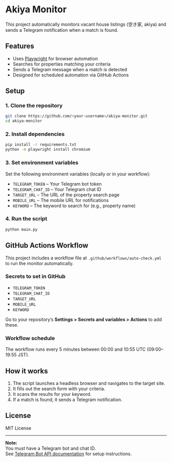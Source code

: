 # Akiya Monitor

This project automatically monitors vacant house listings (空き家, akiya) and sends a Telegram notification when a match is found.

## Features

- Uses [Playwright](https://playwright.dev/python/) for browser automation
- Searches for properties matching your criteria
- Sends a Telegram message when a match is detected
- Designed for scheduled automation via GitHub Actions

## Setup

### 1. Clone the repository

```bash
git clone https://github.com/<your-username>/akiya-monitor.git
cd akiya-monitor
```

### 2. Install dependencies

```bash
pip install -r requirements.txt
python -m playwright install chromium
```

### 3. Set environment variables

Set the following environment variables (locally or in your workflow):

- `TELEGRAM_TOKEN` – Your Telegram bot token
- `TELEGRAM_CHAT_ID` – Your Telegram chat ID
- `TARGET_URL` – The URL of the property search page
- `MOBILE_URL` – The mobile URL for notifications
- `KEYWORD` – The keyword to search for (e.g., property name)

### 4. Run the script

```bash
python main.py
```

## GitHub Actions Workflow

This project includes a workflow file at `.github/workflows/auto-check.yml` to run the monitor automatically.

### Secrets to set in GitHub

- `TELEGRAM_TOKEN`
- `TELEGRAM_CHAT_ID`
- `TARGET_URL`
- `MOBILE_URL`
- `KEYWORD`

Go to your repository’s **Settings > Secrets and variables > Actions** to add these.

### Workflow schedule

The workflow runs every 5 minutes between 00:00 and 10:55 UTC (09:00–19:55 JST).

## How it works

1. The script launches a headless browser and navigates to the target site.
2. It fills out the search form with your criteria.
3. It scans the results for your keyword.
4. If a match is found, it sends a Telegram notification.

## License

MIT License

---

**Note:**  
You must have a Telegram bot and chat ID.  
See [Telegram Bot API documentation](https://core.telegram.org/bots) for setup instructions.